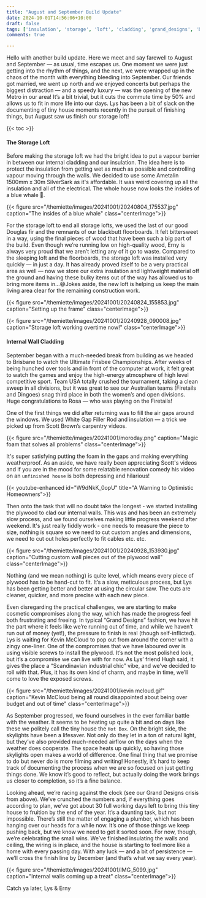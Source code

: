 ```yaml
---
title: "August and September Build Update"
date: 2024-10-01T14:56:06+10:00
draft: false
tags: ['insulation', 'storage', 'loft', 'cladding', 'grand_designs', 'build_update']
comments: true

---
```


Hello with another build update. Here we meet and say farewell to August and September — as usual, time escapes us. One moment we were just getting into the rhythm of things, and the next, we were wrapped up in the chaos of the month with everything bleeding into September. Our friends got married, we went up north and we enjoyed concerts but perhaps the biggest distraction — and a speedy luxury — was the opening of the new Metro in our area! It’s a bit trivial, but it cuts the commute time by 50% and allows us to fit in more life into our days. Lys has been a bit of slack on the documenting of tiny house moments recently in the pursuit of finishing things, but August saw us finish our storage loft!

{{< toc >}}

#### The Storage Loft
Before making the storage loft we had the bright idea to put a vapour barrier in between our internal cladding and our insulation. The idea here is to protect the insulation from getting wet as much as possible and controlling vapour moving through the walls. We decided to use some Ametalin 1500mm x 30m SilverSark as it's affordable. It was weird covering up all the insulation and all of the electrical. The whole house now looks the insides of a blue whale 🐋. 

{{< figure src="/themiette/images/20241001/20240804_175537.jpg" caption="The insides of a blue whale" class="centerImage">}}

For the storage loft to end all storage lofts, we used the last of our good Douglas fir and the remnants of our blackbutt floorboards. It felt bittersweet in a way, using the final pieces of wood that have been such a big part of the build. Even though we’re running low on high-quality wood, Erny is always very proud that we aren’t letting any of it go to waste. Compared to the sleeping loft and the floorboards, the storage loft was installed very quickly — in just a day. It has already proved itself to be a very practical area as well — now we store our extra insulation and lightweight material off the ground and having these bulky items out of the way has allowed us to bring more items in…😅Jokes aside, the new loft is helping us keep the main living area clear for the remaining construction work.

{{< figure src="/themiette/images/20241001/20240824_155853.jpg" caption="Setting up the frame" class="centerImage">}}

{{< figure src="/themiette/images/20241001/20240928_090008.jpg" caption="Storage loft working overtime now!" class="centerImage">}}

#### Internal Wall Cladding
September began with a much-needed break from building as we headed to Brisbane to watch the Ultimate Frisbee Championships. After weeks of being hunched over tools and in front of the computer at work, it felt great to watch the games and enjoy the high-energy atmosphere of high level competitive sport. Team USA totally crushed the tournament, taking a clean sweep in all divisions, but it was great to see our Australian teams (Firetails and Dingoes) snag third place in both the women’s and open divisions. Huge congratulations to Rosa — who was playing on the Firetails!

One of the first things we did after returning was to fill the air gaps around the windows. We used White Gap Filler Rod and insulation — a trick we picked up from Scott Brown’s carpentry videos. 

{{< figure src="/themiette/images/20241001/moroday.png" caption="Magic foam that solves all problems" class="centerImage">}}

It's super satisfying putting the foam in the gaps and making everything weatherproof. As an aside, we have really been appreciating Scott's videos and if you are in the mood for some relatable renovation comedy his video on an `unfinished house` is both depressing and hilarious!

{{< youtube-enhanced id="W9dNkK_0opU" title="A Warning to Optimistic Homeowners">}}

Then onto the task that will no doubt take the longest -  we started installing the plywood to clad our internal walls. This was and has been an extremely slow process, and we found ourselves making little progress weekend after weekend. It's just really fiddly work - one needs to measure the piece to size, nothing is square so we need to cut custom angles and dimensions, we need to cut out holes perfectly to fit cables etc. etc. 

{{< figure src="/themiette/images/20241001/20240928_153930.jpg" caption="Cutting custom wall pieces out of the plywood wall" class="centerImage">}}


Nothing (and we mean nothing)  is quite level, which means every piece of plywood has to be hand-cut to fit. It’s a slow, meticulous process, but Lys has been getting better and better at using the circular saw. The cuts are cleaner, quicker, and more precise with each new piece.

Even disregarding the practical challenges, we are starting to make cosmetic compromises along the way, which has made the progress feel both frustrating and freeing. In typical “Grand Designs” fashion, we have hit the part where it feels like we’re running out of time, and while we haven’t run out of money (yet!), the pressure to finish is real (though self-inflicted). Lys is waiting for Kevin McCloud to pop out from around the corner with a zingy one-liner. One of the compromises that we have laboured over is using visible screws to install the plywood. It’s not the most polished look, but it’s a compromise we can live with for now. As Lys’ friend Hugh said, it gives the place a “Scandinavian industrial chic” vibe, and we’ve decided to roll with that. Plus, it has its own kind of charm, and maybe in time, we’ll come to love the exposed screws. 

{{< figure src="/themiette/images/20241001/kevin mcloud.gif" caption="Kevin McCloud being all round disappointed about being over budget and out of time" class="centerImage">}}

As September progressed, we found ourselves in the ever familiar battle with the weather. It seems to be heating up quite a bit and on days like these we politely call the tiny house the `Hot Box`. On the bright side, the skylights have been a lifesaver. Not only do they let in a ton of natural light, but they’ve also provided much-needed airflow on the days when the weather does cooperate. The space heats up quickly, so having those skylights open makes a world of difference. One final thing that we promise to do but never do is more filming and writing! Honestly, it’s hard to keep track of documenting the process when we are so focused on just getting things done. We know it’s good to reflect, but actually doing the work brings us closer to completion, so it’s a fine balance.

Looking ahead, we’re racing against the clock (see our Grand Designs crisis from above). We’ve crunched the numbers and, if everything goes according to plan, we’ve got about 30 full working days left to bring this tiny house to fruition by the end of the year. It’s a daunting task, but not impossible. There’s still the matter of engaging a plumber, which has been hanging over our heads for a while now. It’s one of those things we keep pushing back, but we know we need to get it sorted soon. For now, though, we’re celebrating the small wins. We’ve finished insulating the walls and ceiling, the wiring is in place, and the house is starting to feel more like a home with every passing day. With any luck — and a bit of persistence — we’ll cross the finish line by December (and that’s what we say every year).

{{< figure src="/themiette/images/20241001/IMG_5099.jpg" caption="Internal walls coming up a treat" class="centerImage">}}

Catch ya later,
Lys & Erny 